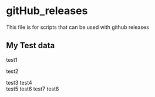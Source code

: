 # gitHub_releases
This file is for scripts that can be used with github releases

## My Test data
test1

test2

test3
test4               
test5
test6
test7
test8